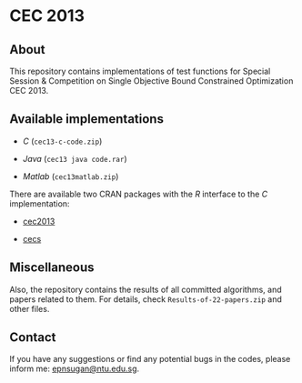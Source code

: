 # CEC 2013 

## About

This repository contains implementations of test functions for Special Session & Competition on Single Objective Bound Constrained Optimization CEC 2013.

## Available implementations 

* *C* (`cec13-c-code.zip`) 

* *Java* (`cec13 java code.rar`)

* *Matlab* (`cec13matlab.zip`)

There are available two CRAN packages with the *R* interface to the *C* implementation:

* [cec2013](https://cran.r-project.org/web/packages/cec2013/index.html)

* [cecs](https://cran.r-project.org/web/packages/cecs/index.html) 

## Miscellaneous 

Also, the repository contains the results of all committed algorithms, and papers related to them. 
For details, check `Results-of-22-papers.zip` and other files. 

## Contact 

If you have any suggestions or find any potential bugs in the codes, please inform me: [epnsugan@ntu.edu.sg](epnsugan@ntu.edu.sg).
